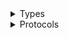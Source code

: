 <details>
<summary>Types</summary>

  - [SmsClient](/aws-sdk-swift/reference/0.x/AWSSMS/SmsClient)
  - [SmsClient.SmsClientConfiguration](/aws-sdk-swift/reference/0.x/AWSSMS/SmsClient.SmsClientConfiguration)
  - [SmsClientLogHandlerFactory](/aws-sdk-swift/reference/0.x/AWSSMS/SmsClientLogHandlerFactory)
  - [SmsClientTypes](/aws-sdk-swift/reference/0.x/AWSSMS/SmsClientTypes)

</details>

<details>
<summary>Protocols</summary>

  - [SmsClientProtocol](/aws-sdk-swift/reference/0.x/AWSSMS/SmsClientProtocol)

</details>
